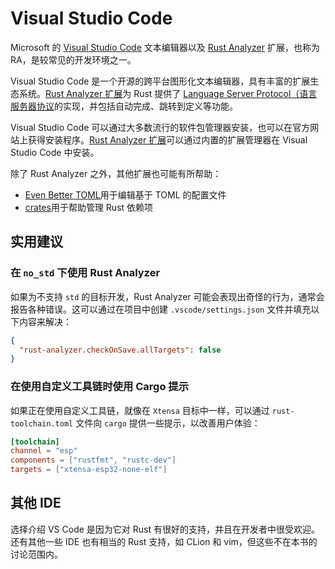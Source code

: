 # Visual Studio Code

Microsoft 的 [Visual Studio Code][vscode] 文本编辑器以及 [Rust Analyzer][rust-analyzer] 扩展，也称为 RA，是较常见的开发环境之一。

Visual Studio Code 是一个开源的跨平台图形化文本编辑器，具有丰富的扩展生态系统。[Rust Analyzer 扩展][rust-analyzer-extension]为 Rust 提供了 [Language Server Protocol（语言服务器协议][language-server-protocol]的实现，并包括自动完成、跳转到定义等功能。

Visual Studio Code 可以通过大多数流行的软件包管理器安装，也可以在官方网站上获得安装程序。[Rust Analyzer 扩展][rust-analyzer-extension]可以通过内置的扩展管理器在 Visual Studio Code 中安装。

除了 Rust Analyzer 之外，其他扩展也可能有所帮助：

- [Even Better TOML][even-better-toml]用于编辑基于 TOML 的配置文件
- [crates][crates]用于帮助管理 Rust 依赖项

[vscode]: https://code.visualstudio.com/
[rust-analyzer]: https://rust-analyzer.github.io/
[rust-analyzer-extension]: https://marketplace.visualstudio.com/items?itemName=rust-lang.rust-analyzer
[language-server-protocol]: https://microsoft.github.io/language-server-protocol/
[even-better-toml]: https://marketplace.visualstudio.com/items?itemName=tamasfe.even-better-toml
[crates]: https://marketplace.visualstudio.com/items?itemName=serayuzgur.crates

## 实用建议

### 在 `no_std` 下使用 Rust Analyzer

如果为不支持 `std` 的目标开发，Rust Analyzer 可能会表现出奇怪的行为，通常会报告各种错误。这可以通过在项目中创建 `.vscode/settings.json` 文件并填充以下内容来解决：

```json
{
  "rust-analyzer.checkOnSave.allTargets": false
}
```

### 在使用自定义工具链时使用 Cargo 提示

如果正在使用自定义工具链，就像在 `Xtensa` 目标中一样，可以通过 `rust-toolchain.toml` 文件向 `cargo` 提供一些提示，以改善用户体验：

```toml
[toolchain]
channel = "esp"
components = ["rustfmt", "rustc-dev"]
targets = ["xtensa-esp32-none-elf"]
```

## 其他 IDE

选择介绍 VS Code 是因为它对 Rust 有很好的支持，并且在开发者中很受欢迎。还有其他一些 IDE 也有相当的 Rust 支持，如 CLion 和 vim，但这些不在本书的讨论范围内。

[clion]: https://www.jetbrains.com/clion/
[vim]: https://www.vim.org/
